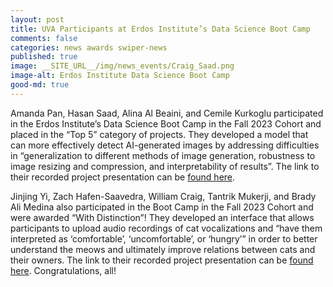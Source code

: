 ```yaml
---
layout: post  
title: UVA Participants at Erdos Institute’s Data Science Boot Camp  
comments: false  
categories: news awards swiper-news  
published: true  
image: __SITE_URL__/img/news_events/Craig_Saad.png
image-alt: Erdos Institute Data Science Boot Camp  
good-md: true  
---
```


Amanda Pan, Hasan Saad, Alina Al Beaini, and Cemile Kurkoglu participated in the Erdos Institute’s Data Science Boot Camp in the Fall 2023 Cohort and placed in the “Top 5” category of projects. They developed a model that can more effectively detect AI-generated images by addressing difficulties in “generalization to different methods of image generation, robustness to image resizing and compression, and interpretability of results”. The link to their recorded project presentation can be [found here](https://www.erdosinstitute.org/project-database/fall-2023/data-science-boot-camp/ai-generated-image-detection).

Jinjing Yi, Zach Hafen-Saavedra, William Craig, Tantrik Mukerji, and Brady Ali Medina also participated in the Boot Camp in the Fall 2023 Cohort and were awarded “With Distinction”! They developed an interface that allows participants to upload audio recordings of cat vocalizations and “have them interpreted as ‘comfortable’, ‘uncomfortable’, or ‘hungry’” in order to better understand the meows and ultimately improve relations between cats and their owners. The link to their recorded project presentation can be [found here](https://www.erdosinstitute.org/project-database/fall-2023/data-science-boot-camp/meow-by-meow). Congratulations, all!
